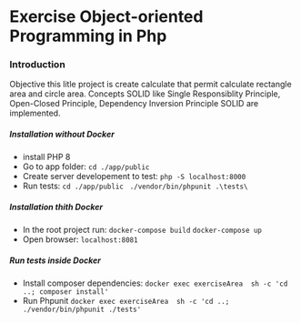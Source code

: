 # Exercise Object-oriented Programming in Php


### Introduction
Objective this litle project is create calculate that permit calculate rectangle area and circle area.
Concepts SOLID  like Single Responsiblity Principle, Open-Closed Principle, Dependency Inversion Principle  SOLID are implemented.


##### Installation without Docker
  - install PHP 8
  - Go to app folder:
    `cd ./app/public `
  - Create server developement to test:
    `php -S localhost:8000`
  - Run tests:
    `cd ./app/public `
    `./vendor/bin/phpunit .\tests\`  

##### Installation thith Docker
  - In the root project run:
     `docker-compose build`
      `docker-compose up`
  - Open browser:
    `localhost:8081`

##### Run tests inside Docker
  - Install composer dependencies:
   `docker exec exerciseArea  sh -c 'cd ..; composer install'`
  - Run Phpunit
    `docker exec exerciseArea  sh -c 'cd ..; ./vendor/bin/phpunit ./tests'` 

